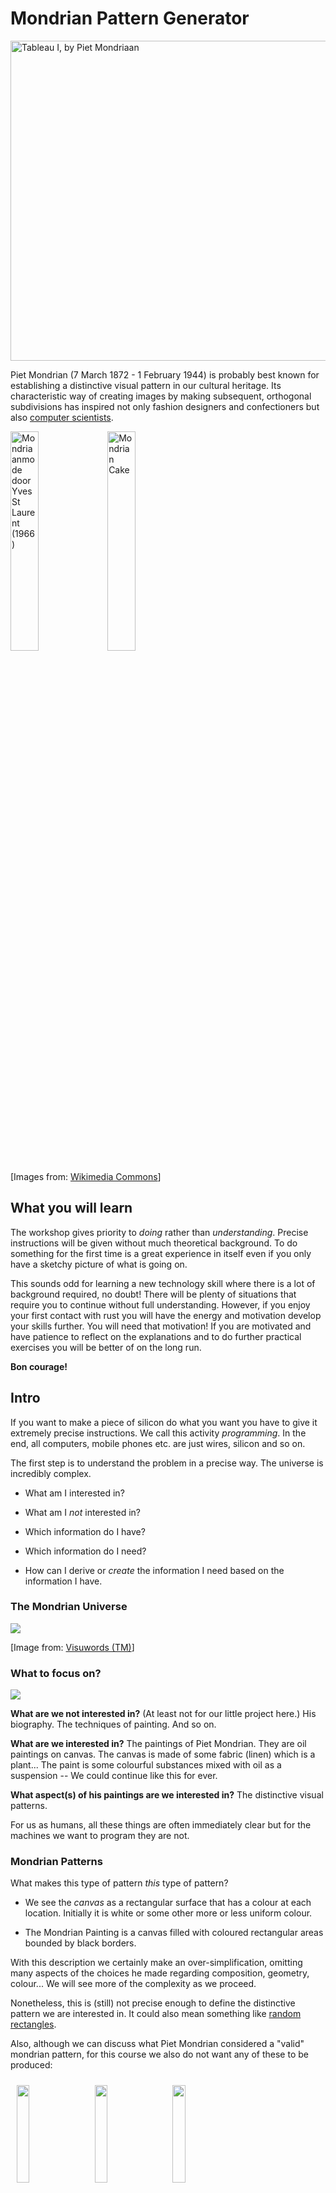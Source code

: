 

Mondrian Pattern Generator
==========================

<a title="Piet Mondrian [Public domain], via Wikimedia Commons" href="https://commons.wikimedia.org/wiki/File%3ATableau_I%2C_by_Piet_Mondriaan.jpg"><img width="512" alt="Tableau I, by Piet Mondriaan" src="https://upload.wikimedia.org/wikipedia/commons/thumb/3/36/Tableau_I%2C_by_Piet_Mondriaan.jpg/512px-Tableau_I%2C_by_Piet_Mondriaan.jpg"/>
</a>


Piet Mondrian (7 March 1872 - 1 February 1944) is probably best known for establishing a distinctive visual pattern in our cultural heritage. Its characteristic way of creating images by making subsequent, orthogonal subdivisions has inspired not only fashion designers and confectioners but also [computer scientists](https://github.com/qiyuangong/Mondrian).

<a title="By Eric Koch / Anefo (Nationaal Archief) [CC BY-SA 3.0 (http://creativecommons.org/licenses/by-sa/3.0)], via Wikimedia Commons" href="https://commons.wikimedia.org/wiki/File%3AMondriaanmode_door_Yves_St_Laurent_(1966).jpg"><img width="30%" alt="Mondriaanmode door Yves St Laurent (1966)" src="https://upload.wikimedia.org/wikipedia/commons/thumb/0/0f/Mondriaanmode_door_Yves_St_Laurent_%281966%29.jpg/512px-Mondriaanmode_door_Yves_St_Laurent_%281966%29.jpg"/></a>
<a title="By Heidi De Vries [CC BY 2.0 (http://creativecommons.org/licenses/by/2.0)], via Wikimedia Commons" href="https://commons.wikimedia.org/wiki/File%3AMondrian_Cake.jpg"><img width="30%" alt="Mondrian Cake" src="https://upload.wikimedia.org/wikipedia/commons/thumb/2/2e/Mondrian_Cake.jpg/512px-Mondrian_Cake.jpg"/></a>


[Images from: [Wikimedia Commons](https://commons.wikimedia.org/)]



What you will learn
-------------------

The workshop gives priority to _doing_ rather than _understanding_. Precise instructions will be given without much theoretical background. To do something for the first time is a great experience in itself even if you only have a sketchy picture of what is going on.

This sounds odd for learning a new technology skill where there is a lot of background required, no doubt! There will be plenty of situations that require you to continue without full understanding. However, if you enjoy your first contact with rust you will have the energy and motivation develop your skills further. You will need that motivation! If you are motivated and have patience to reflect on the explanations and to do further practical exercises you will be better of on the long run.

**Bon courage!**


Intro
-----

If you want to make a piece of silicon do what you want you have to give it extremely precise instructions. We call this activity _programming_. In the end, all computers, mobile phones etc. are just wires, silicon and so on.

The first step is to understand the problem in a precise way. The universe is incredibly complex.

+ What am I interested in?

+ What am I _not_ interested in?

+ Which information do I have?

+ Which information do I need?

+ How can I derive or _create_ the information I need based on the information I have.


### The Mondrian Universe

![](images/mondrian-associations.jpg)

[Image from: [Visuwords (TM)](http://visuwords.com)]

### What to focus on?
![](images/mondrian-associations-focus.jpg)

**What are we not interested in?** (At least not for our little project here.) His biography. The techniques of painting. And so on.

**What are we interested in?** The paintings of Piet Mondrian. They are oil paintings on canvas. The canvas is made of some fabric (linen) which is a plant... The paint is some colourful substances mixed with oil as a suspension -- We could continue like this for ever.

**What aspect(s) of his paintings are we interested in?** The distinctive visual patterns.

For us as humans, all these things are often immediately clear but for the machines we want to program they are not.


### Mondrian Patterns

What makes this type of pattern _this_ type of pattern?

+ We see the _canvas_ as a rectangular surface that has a colour at each location. Initially it is white or some other more or less uniform colour.

+ The Mondrian Painting is a canvas filled with coloured rectangular areas bounded by black borders.

With this description we certainly make an over-simplification, omitting many aspects of the choices he made regarding composition, geometry, colour... We will see more of the complexity as we proceed.

Nonetheless, this is (still) not precise enough to define the distinctive pattern we are interested in. It could also mean something like [random rectangles](https://williamaadams.wordpress.com/2013/12/12/multitask-ui-like-its-1995/).

Also, although we can discuss what Piet Mondrian considered a "valid" mondrian pattern, for this course we also do not want any of these to be produced:

<img width="20%" style="padding:10px" src="images/oddPatterns01.jpg"/>
<img width="20%" style="padding:10px" src="images/oddPatterns02.jpg"/>
<img width="20%" style="padding:10px" src="images/oddPatterns03.jpg"/>

Up to now, nothing in our _definition_ makes sure the rectangles

+ are aligned with the edge of the canvas,

+ cover the whole canvas,

+ do not overlap, producing non-rectangular remainders.

With _Mondrian Pattern_ we will refer to a rectangular area, the _canvas_, filled _completely_ with differently _coloured rectangles_. The rectangles are oriented 'upright' so that their edges are aligned with the borders of the canvas.


### Processing Mondrian Patterns

To fill a given rectangular _canvas_ with a pattern that satisfies the criteria of the definition we can use these steps:

1. Make vertical/horizontal subdivisions so that rectangular sub-regions emerge.

2. Paint each sub-region with a coloured rectangle and paint a black border around it.

There are other ways of achieving similar or the same type of pattern. Also, we are far from a level of precision that would suit programming a machine to do it. But for us humans, we have gained a lot of precision already.


Practice: "The Workshops"
-------------------------

Each step in the instructions is marked by a &#9654;&#9654;.


### Before you start

&#9654;&#9654; If you have not [set up your machine for coding](https://github.com/rust-community/rustbridge/blob/master/workshops/installfest/user-guide.md) please do so, now.

&#9654;&#9654; Currently (but hopefully this is going to change in the near future), you need `gcc` installed in order to have graphics output available.

TODO: Add link to gcc install instructions as soon as they exist.


### Alternative learning ressources

**If you are a programming newcomer** and if you do not want to (or failed to) set up a computer for coding right now, we suggest to have a look at these alternatives:

+ [rustbyexample.com](http://rustbyexample.com/)

+ [exercism.io](http://exercism.io/languages/rust)


### Setup a first project

Make a new project named `mondpaint`:

&#9654;&#9654; Type `cargo new --bin mondpaint` into the console and hit the `Enter` key.

&#9654;&#9654; Type `cd mondpaint` into the console, and hit the `Enter` key.


#### [Testing]

Create an executable program and execute it:

&#9654;&#9654; Type `cargo run` into the console and hit the `Enter` key.

Your console should now look something like this:
![](images/console_run-hello-world.jpg)


### Part I

This part is dedicated to people with no prior programming experience. Detailed instructions guide learners through minimal interventions in an existing piece of rust code. Each step changes the Mondrian pattern in an important way, in turn providing visual feedback to the learner.

[continue to Part I](part1.md)


### Part II

TODO: The second part is yet to be developed!

It is dedicated to people who have made some more coding experience for themselves, either in rust or in another language.

The mondrian pattern generator follows the idea of rust as a parallel processing systems programming language. Part II will directly address rust-specific concepts related to multi-threading.

--------------------------------------

[Continue to Part I](part1.md)
